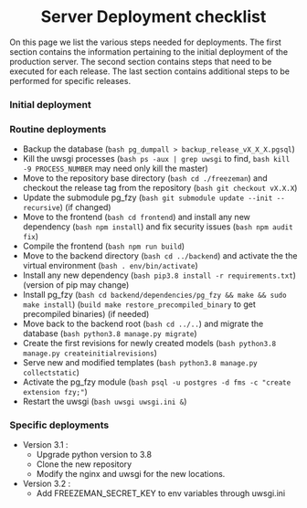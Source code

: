 <h1 align="center">
  Server Deployment checklist
</h1>

<p>
On this page we list the various steps needed for deployments. The first section contains the information pertaining to the initial deployment of the production server. The second section contains steps that need to be executed for each release. The last section contains additional steps to be performed for specific releases.
</p>


### Initial deployment



### Routine deployments
  * Backup the database (```bash pg_dumpall > backup_release_vX_X_X.pgsql```)
  * Kill the uwsgi processes (```bash ps -aux | grep uwsgi``` to find, ```bash kill -9 PROCESS_NUMBER``` may need only kill the master)
  * Move to the repository base directory (```bash cd ./freezeman```) and checkout the release tag from the repository (```bash git checkout vX.X.X```)
  * Update the submodule pg_fzy (```bash git submodule update --init --recursive```) (if changed)
  * Move to the frontend (```bash cd frontend```) and install any new dependency (```bash npm install```) and fix security issues (```bash npm audit fix```)
  * Compile the frontend (```bash npm run build```)
  * Move to the backend directory (```bash cd ../backend```) and activate the the virtual environment (```bash . env/bin/activate```)
  * Install any new dependency (```bash pip3.8 install -r requirements.txt```) (version of pip may change)
  * Install pg_fzy (```bash cd backend/dependencies/pg_fzy && make && sudo make install```) (```build make restore_precompiled_binary``` to get precompiled binaries) (if needed)
  * Move back to the backend root (```bash cd ../..```) and migrate the database (```bash python3.8 manage.py migrate```)
  * Create the first revisions for newly created models (```bash python3.8 manage.py createinitialrevisions```)
  * Serve new and modified templates (```bash python3.8 manage.py collectstatic```)
  * Activate the pg_fzy module (```bash psql -u postgres -d fms -c "create extension fzy;"```)
  * Restart the uwsgi (```bash uwsgi uwsgi.ini &```)


### Specific deployments

* Version 3.1 : 
  * Upgrade python version to 3.8
  * Clone the new repository
  * Modify the nginx and uwsgi for the new locations.
* Version 3.2 : 
  * Add FREEZEMAN_SECRET_KEY to env variables through uwsgi.ini